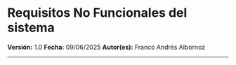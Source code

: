 # Requisitos No Funcionales del sistema

**Versión:** 1.0
**Fecha:** 09/06/2025
**Autor(es):** Franco Andrés Albornoz

---